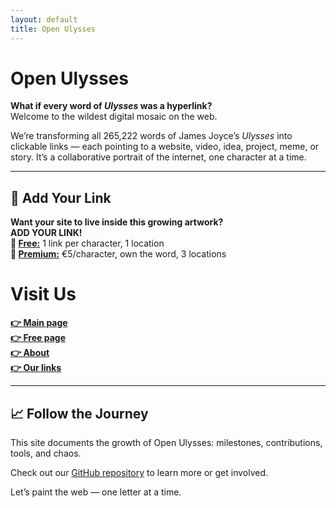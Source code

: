 ```yaml
---
layout: default
title: Open Ulysses
---
```


# Open Ulysses

**What if every word of *Ulysses* was a hyperlink?**  
Welcome to the wildest digital mosaic on the web.

We’re transforming all 265,222 words of James Joyce’s *Ulysses* into clickable links — each pointing to a website, video, idea, project, meme, or story. It’s a collaborative portrait of the internet, one character at a time.

---

## 🔗 Add Your Link

**Want your site to live inside this growing artwork?<br>
ADD YOUR LINK!<br>**
**🔹 [Free:](https://ko-fi.com/post/Claim-a-Character-I2I81J57ZW)** 1 link per character, 1 location<br>
**🔹 [Premium:](https://ko-fi.com/Post/How-to-Add-a-Link-T6T21GPKLS)** €5/character, own the word, 3 locations<br>

# Visit Us

**[👉 Main page](https://ko-fi.com/Post/Chapter-I-1-Z8Z11J6H59)<br>
[👉 Free page](https://ko-fi.com/post/Chapter-I-2-A-R5R01J6NRH)<br>
[👉 About](https://ko-fi.com/post/About-V7V31J9IQ1)<br>
[👉 Our links](https://linktr.ee/openulysses)<br>**

---

## 📈 Follow the Journey

This site documents the growth of Open Ulysses: milestones, contributions, tools, and chaos.

Check out our [GitHub repository](https://github.com/LeoBloom265/open-ulysses) to learn more or get involved.

Let’s paint the web — one letter at a time.
